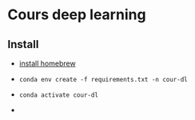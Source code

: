 # Cours deep learning

## Install

- [install homebrew](https://brew.sh/)

- `conda env create -f requirements.txt -n cour-dl`

- `conda activate cour-dl`

-
